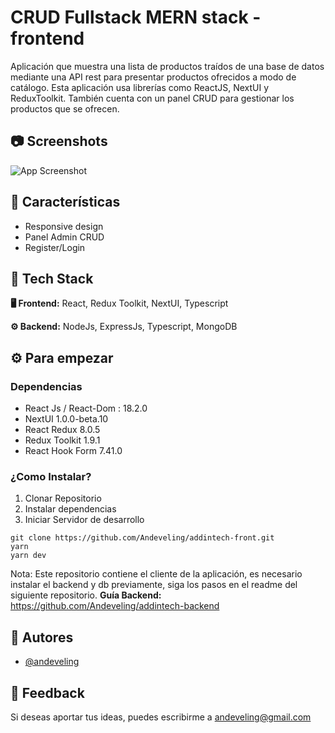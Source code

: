 
# CRUD Fullstack MERN stack - frontend

Aplicación que muestra una lista de productos traídos de una base de datos mediante una API rest para presentar productos ofrecidos a modo de catálogo. Esta aplicación usa librerías como ReactJS, NextUI y ReduxToolkit. También cuenta con un panel CRUD para gestionar los productos que se ofrecen.


## 📷 Screenshots

![App Screenshot](https://res.cloudinary.com/dg84upfsp/image/upload/v1671401089/addintech/Screenshot_2_szg8ud.jpg)


## 📝 Características

- Responsive design
- Panel Admin CRUD
- Register/Login


## 🌌 Tech Stack

**🖥 Frontend:** React, Redux Toolkit, NextUI, Typescript

**⚙️ Backend:**  NodeJs, ExpressJs, Typescript, MongoDB

## ⚙️ Para empezar

### Dependencias

* React Js / React-Dom : 18.2.0
* NextUI 1.0.0-beta.10
* React Redux 8.0.5
* Redux Toolkit 1.9.1
* React Hook Form 7.41.0



### ¿Como Instalar?

 

 1. Clonar Repositorio
 2.  Instalar dependencias
 3.  Iniciar Servidor de desarrollo
	 

```
git clone https://github.com/Andeveling/addintech-front.git
yarn
yarn dev
```
Nota: Este repositorio contiene el cliente de la aplicación, es necesario instalar el backend y db previamente, siga los pasos en el readme del siguiente repositorio.
**Guía Backend:** https://github.com/Andeveling/addintech-backend


## 🚀 Autores

- [@andeveling](https://www.github.com/andeveling)


## 💌 Feedback

Si deseas aportar tus ideas, puedes escribirme a  andeveling@gmail.com



